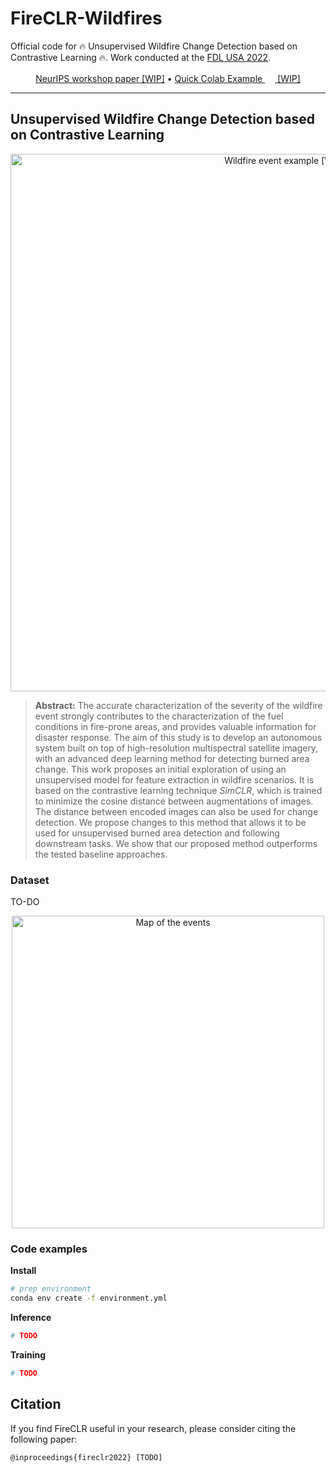 # FireCLR-Wildfires
Official code for 🔥 Unsupervised Wildfire Change Detection based on Contrastive Learning 🔥. Work conducted at the <a href="https://frontierdevelopmentlab.org/fdl-2022">FDL USA 2022</a>.

<p align="center">
    
</p>

<p align="center">
  <a href="https://arxiv.org/abs/???">NeurIPS workshop paper [WIP]</a> •
  <a href="https://colab.research.google.com/github/spaceml-org/FireCLR-Wildfires/blob/master/notebooks/???">Quick Colab Example <img src="https://colab.research.google.com/assets/colab-badge.svg" height=16px> [WIP]</a>
</p>


---

## Unsupervised Wildfire Change Detection based on Contrastive Learning

<p align="center">
    <img src="_illustrations/example_wildfire.jpg" alt="Wildfire event example [WIP]" width="860px">
</p>


> **Abstract:** The accurate characterization of the severity of the wildfire event strongly contributes to the characterization of the fuel conditions in fire-prone areas, and provides valuable information for disaster response. The aim of this study is to develop an autonomous system built on top of high-resolution multispectral satellite imagery, with an advanced deep learning method for detecting burned area change. This work proposes an initial exploration of using an unsupervised model for feature extraction in wildfire scenarios. It is based on the contrastive learning technique _SimCLR_, which is trained to minimize the cosine distance between augmentations of images. The distance between encoded images can also be used for change detection. We propose changes to this method that allows it to be used for unsupervised burned area detection and following downstream tasks. We show that our proposed method outperforms the tested baseline approaches.

### Dataset

TO-DO

<p align="center">
    <img src="_illustrations/map_dataset.jpg" alt="Map of the events" width="500px">
</p>

### Code examples

**Install**

```bash
# prep environment
conda env create -f environment.yml
```

**Inference**

```bash
# TODO
```

**Training**

```bash
# TODO
```

## Citation
If you find FireCLR useful in your research, please consider citing the following paper:
```
@inproceedings{fireclr2022} [TODO]
```

